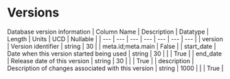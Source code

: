 # Versions
Database version information
| Column Name | Description | Datatype | Length | Units  | UCD | Nullable |
| --- | --- | --- | --- | --- | --- | --- |
| version | Version identifier | string | 30 |  | meta.id;meta.main | False |
| start_date | Date when this version started being used | string | 30 |  |  | True |
| end_date | Release date of this version | string | 30 |  |  | True |
| description | Description of changes associated with this version | string | 1000 |  |  | True |

